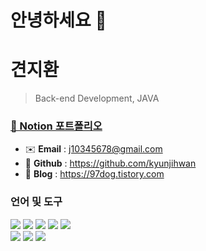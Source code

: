 # 안녕하세요 👋

# 견지환
> Back-end Development, JAVA
### [📃 Notion 포트폴리오](https://heavenly-flannel-820.notion.site/5cd9c683d32c4c08b30736dab6241438?pvs=4)

* ✉️ **Email** : j10345678@gmail.com
* 🚀 **Github** : https://github.com/kyunjihwan
* 📒 **Blog** : https://97dog.tistory.com

### 언어 및 도구
<div>
	<img src="https://img.shields.io/badge/Java-007396?style=flat&logo=Conda-Forge&logoColor=white" />
	<img src="https://img.shields.io/badge/HTML5-E34F26?style=flat&logo=HTML5&logoColor=white" />
	<img src="https://img.shields.io/badge/CSS3-1572B6?style=flat&logo=CSS3&logoColor=white" />
	<img src="https://img.shields.io/badge/JavaScript-F7DF1E?style=flat&logo=JavaScript&logoColor=white" />
	<img src="https://img.shields.io/badge/jQuery-0769AD?style=flat&logo=jQuery&logoColor=white" />
	<br>
	<img src="https://img.shields.io/badge/Spring-6DB33F?style=flat&logo=Spring&logoColor=white" />
	<img src="https://img.shields.io/badge/Mybatis-000000?style=flat&logo=Fluentd&logoColor=white" />
	<img src="https://img.shields.io/badge/Oracle%20SQL-F80000?style=flat&logo=Oracle&logoColor=white" />
</div>
  
